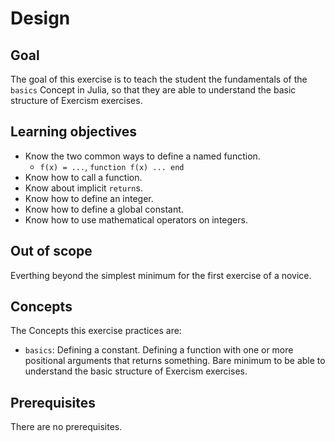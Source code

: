 # Design

## Goal

The goal of this exercise is to teach the student the fundamentals of the `basics` Concept in Julia, so that they are able to understand the basic structure of Exercism exercises.

## Learning objectives

- Know the two common ways to define a named function.
  - `f(x) = ...`, `function f(x) ... end`
- Know how to call a function.
- Know about implicit `return`s.
- Know how to define an integer.
- Know how to define a global constant.
- Know how to use mathematical operators on integers.

## Out of scope

Everthing beyond the simplest minimum for the first exercise of a novice.

## Concepts

The Concepts this exercise practices are:

- `basics`: Defining a constant. Defining a function with one or more positional arguments that returns something. Bare minimum to be able to understand the basic structure of Exercism exercises.

## Prerequisites

There are no prerequisites.

